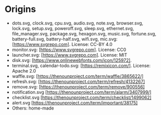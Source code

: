 # Origins

 - dots.svg, clock.svg, cpu.svg, audio.svg, note.svg, browser.svg, lock.svg,
   setup.svg, poweroff.svg, sleep.svg, ethernet.svg, file\_manager.svg,
   package.svg, hexagon.svg, music.svg, fortune.svg, battery-full.svg, battery-half.svg,
   wifi.svg, mic.svg:
   [https://www.svgrepo.com]. License: CC-BY 4.0
 - monitor.svg:
   [https://www.svgrepo.com]. License: CC0
 - launcher.svg:
   [https://www.svgrepo.com]. License: MIT
 - disk.svg: [https://www.onlinewebfonts.com/icon/125972].
 - terminal.svg, calendar-todo.svg: [https://remixicon.com/]. License: Apache 2.0
 - waffle.svg: [https://thenounproject.com/term/waffle/3865622/]
 - refresh.svg: [https://thenounproject.com/term/refresh/4132267]
 - remove.svg: [https://thenounproject.com/term/remove/900556]
 - notification.svg [https://thenounproject.com/term/alarm/3407999/]
 - checklist.svg [https://thenounproject.com/term/checklist/1499062]
 - alert.svg [https://thenounproject.com/term/important/38175]
 - Others: home-made
